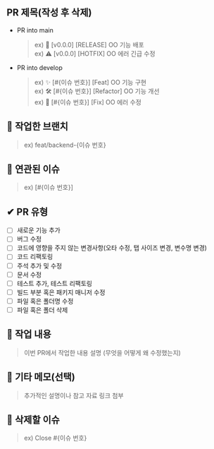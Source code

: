 ## PR 제목(작성 후 삭제)

- PR into main
  > ex) 🚀 [v0.0.0] [RELEASE] OO 기능 배포 <br>
  > ex) ⚠ [v0.0.0] [HOTFIX] OO 에러 긴급 수정 <br>
- PR into develop
  > ex) ✨ [#{이슈 번호}] [Feat] OO 기능 구현 <br>
  > ex) 🛠 [#{이슈 번호}] [Refactor] OO 기능 개선 <br>
  > ex) 🐞 [#{이슈 번호}] [Fix] OO 에러 수정 <br>

## 🌳 작업한 브랜치

> ex) feat/backend-{이슈 번호}

## 🔎 연관된 이슈

> ex) [#{이슈 번호}]

## ✔ PR 유형

- [ ] 새로운 기능 추가
- [ ] 버그 수정
- [ ] 코드에 영향을 주지 않는 변경사항(오타 수정, 탭 사이즈 변경, 변수명 변경)
- [ ] 코드 리팩토링
- [ ] 주석 추가 및 수정
- [ ] 문서 수정
- [ ] 테스트 추가, 테스트 리팩토링
- [ ] 빌드 부분 혹은 패키지 매니저 수정
- [ ] 파일 혹은 폴더명 수정
- [ ] 파일 혹은 폴더 삭제

## 📝 작업 내용

> 이번 PR에서 작업한 내용 설명 (무엇을 어떻게 왜 수정했는지)

## 💬 기타 메모(선택)

> 추가적인 설명이나 참고 자료 링크 첨부

## 🔗 삭제할 이슈

> ex) Close #{이슈 번호}
